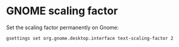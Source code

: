 # GNOME scaling factor

Set the scaling factor permanently on Gnome:

`gsettings set org.gnome.desktop.interface text-scaling-factor 2`
